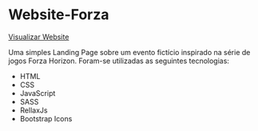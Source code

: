 # Website-Forza
[Visualizar Website](https://arquiribeiro.github.io/Website-Forza/)

Uma simples Landing Page sobre um evento fictício inspirado na série de jogos Forza Horizon. Foram-se utilizadas as seguintes tecnologias:
- HTML
- CSS
- JavaScript
- SASS
- RellaxJs
- Bootstrap Icons
